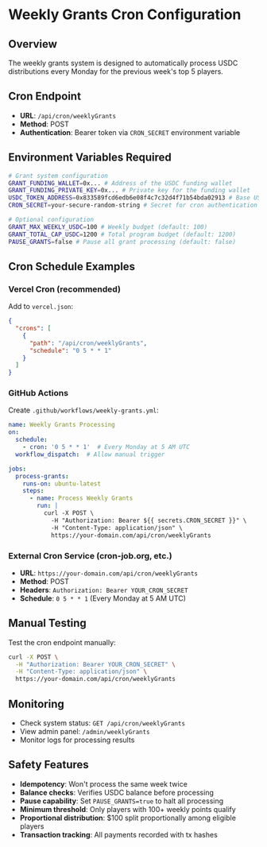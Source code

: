 # Weekly Grants Cron Configuration

## Overview
The weekly grants system is designed to automatically process USDC distributions every Monday for the previous week's top 5 players.

## Cron Endpoint
- **URL**: `/api/cron/weeklyGrants`
- **Method**: POST
- **Authentication**: Bearer token via `CRON_SECRET` environment variable

## Environment Variables Required
```bash
# Grant system configuration
GRANT_FUNDING_WALLET=0x... # Address of the USDC funding wallet
GRANT_FUNDING_PRIVATE_KEY=0x... # Private key for the funding wallet
USDC_TOKEN_ADDRESS=0x833589fcd6edb6e08f4c7c32d4f71b54bda02913 # Base USDC contract
CRON_SECRET=your-secure-random-string # Secret for cron authentication

# Optional configuration
GRANT_MAX_WEEKLY_USDC=100 # Weekly budget (default: 100)
GRANT_TOTAL_CAP_USDC=1200 # Total program budget (default: 1200)
PAUSE_GRANTS=false # Pause all grant processing (default: false)
```

## Cron Schedule Examples

### Vercel Cron (recommended)
Add to `vercel.json`:
```json
{
  "crons": [
    {
      "path": "/api/cron/weeklyGrants",
      "schedule": "0 5 * * 1"
    }
  ]
}
```

### GitHub Actions
Create `.github/workflows/weekly-grants.yml`:
```yaml
name: Weekly Grants Processing
on:
  schedule:
    - cron: '0 5 * * 1'  # Every Monday at 5 AM UTC
  workflow_dispatch:  # Allow manual trigger

jobs:
  process-grants:
    runs-on: ubuntu-latest
    steps:
      - name: Process Weekly Grants
        run: |
          curl -X POST \
            -H "Authorization: Bearer ${{ secrets.CRON_SECRET }}" \
            -H "Content-Type: application/json" \
            https://your-domain.com/api/cron/weeklyGrants
```

### External Cron Service (cron-job.org, etc.)
- **URL**: `https://your-domain.com/api/cron/weeklyGrants`
- **Method**: POST
- **Headers**: `Authorization: Bearer YOUR_CRON_SECRET`
- **Schedule**: `0 5 * * 1` (Every Monday at 5 AM UTC)

## Manual Testing
Test the cron endpoint manually:
```bash
curl -X POST \
  -H "Authorization: Bearer YOUR_CRON_SECRET" \
  -H "Content-Type: application/json" \
  https://your-domain.com/api/cron/weeklyGrants
```

## Monitoring
- Check system status: `GET /api/cron/weeklyGrants`
- View admin panel: `/admin/weeklyGrants`
- Monitor logs for processing results

## Safety Features
- **Idempotency**: Won't process the same week twice
- **Balance checks**: Verifies USDC balance before processing
- **Pause capability**: Set `PAUSE_GRANTS=true` to halt all processing
- **Minimum threshold**: Only players with 100+ weekly points qualify
- **Proportional distribution**: $100 split proportionally among eligible players
- **Transaction tracking**: All payments recorded with tx hashes
